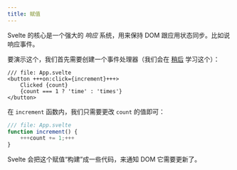 ```yaml
---
title: 赋值
---
```


Svelte 的核心是一个强大的 *响应* 系统，用来保持 DOM 跟应用状态同步。比如说响应事件。

要演示这个，我们首先需要创建一个事件处理器（我们会在 [稍后](/tutorial/dom-events) 学习这个）：

```svelte
/// file: App.svelte
<button +++on:click={increment}+++>
	Clicked {count}
	{count === 1 ? 'time' : 'times'}
</button>
```

在 `increment` 函数内，我们只需要更改 `count` 的值即可：

```js
/// file: App.svelte
function increment() {
	+++count += 1;+++
}
```

Svelte 会把这个赋值“构建”成一些代码，来通知 DOM 它需要更新了。
